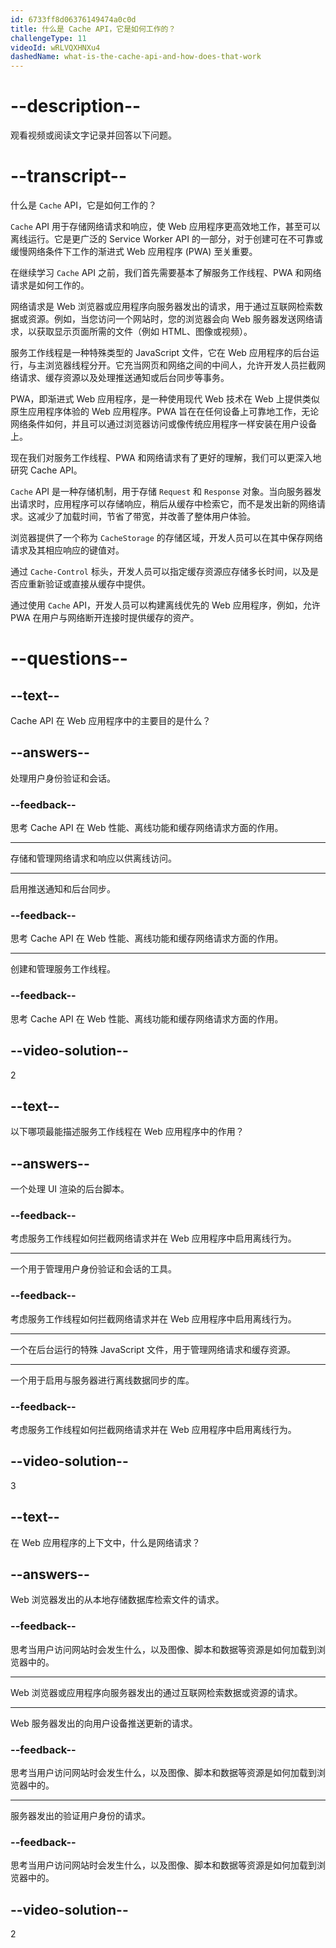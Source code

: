 ```yaml
---
id: 6733ff8d06376149474a0c0d
title: 什么是 Cache API，它是如何工作的？
challengeType: 11
videoId: wRLVQXHNXu4
dashedName: what-is-the-cache-api-and-how-does-that-work
---
```


# --description--

观看视频或阅读文字记录并回答以下问题。

# --transcript--

什么是 `Cache` API，它是如何工作的？

`Cache` API 用于存储网络请求和响应，使 Web 应用程序更高效地工作，甚至可以离线运行。它是更广泛的 Service Worker API 的一部分，对于创建可在不可靠或缓慢网络条件下工作的渐进式 Web 应用程序 (PWA) 至关重要。

在继续学习 `Cache` API 之前，我们首先需要基本了解服务工作线程、PWA 和网络请求是如何工作的。

网络请求是 Web 浏览器或应用程序向服务器发出的请求，用于通过互联网检索数据或资源。例如，当您访问一个网站时，您的浏览器会向 Web 服务器发送网络请求，以获取显示页面所需的文件（例如 HTML、图像或视频）。

服务工作线程是一种特殊类型的 JavaScript 文件，它在 Web 应用程序的后台运行，与主浏览器线程分开。它充当网页和网络之间的中间人，允许开发人员拦截网络请求、缓存资源以及处理推送通知或后台同步等事务。

PWA，即渐进式 Web 应用程序，是一种使用现代 Web 技术在 Web 上提供类似原生应用程序体验的 Web 应用程序。PWA 旨在在任何设备上可靠地工作，无论网络条件如何，并且可以通过浏览器访问或像传统应用程序一样安装在用户设备上。

现在我们对服务工作线程、PWA 和网络请求有了更好的理解，我们可以更深入地研究 Cache API。

`Cache` API 是一种存储机制，用于存储 `Request` 和 `Response` 对象。当向服务器发出请求时，应用程序可以存储响应，稍后从缓存中检索它，而不是发出新的网络请求。这减少了加载时间，节省了带宽，并改善了整体用户体验。

浏览器提供了一个称为 `CacheStorage` 的存储区域，开发人员可以在其中保存网络请求及其相应响应的键值对。

通过 `Cache-Control` 标头，开发人员可以指定缓存资源应存储多长时间，以及是否应重新验证或直接从缓存中提供。

通过使用 `Cache` API，开发人员可以构建离线优先的 Web 应用程序，例如，允许 PWA 在用户与网络断开连接时提供缓存的资产。

# --questions--

## --text--

Cache API 在 Web 应用程序中的主要目的是什么？

## --answers--

处理用户身份验证和会话。

### --feedback--

思考 Cache API 在 Web 性能、离线功能和缓存网络请求方面的作用。

---

存储和管理网络请求和响应以供离线访问。

---

启用推送通知和后台同步。

### --feedback--

思考 Cache API 在 Web 性能、离线功能和缓存网络请求方面的作用。

---

创建和管理服务工作线程。

### --feedback--

思考 Cache API 在 Web 性能、离线功能和缓存网络请求方面的作用。

## --video-solution--

2

## --text--

以下哪项最能描述服务工作线程在 Web 应用程序中的作用？

## --answers--

一个处理 UI 渲染的后台脚本。

### --feedback--

考虑服务工作线程如何拦截网络请求并在 Web 应用程序中启用离线行为。

---

一个用于管理用户身份验证和会话的工具。

### --feedback--

考虑服务工作线程如何拦截网络请求并在 Web 应用程序中启用离线行为。

---

一个在后台运行的特殊 JavaScript 文件，用于管理网络请求和缓存资源。

---

一个用于启用与服务器进行离线数据同步的库。

### --feedback--

考虑服务工作线程如何拦截网络请求并在 Web 应用程序中启用离线行为。

## --video-solution--

3

## --text--

在 Web 应用程序的上下文中，什么是网络请求？

## --answers--

Web 浏览器发出的从本地存储数据库检索文件的请求。

### --feedback--

思考当用户访问网站时会发生什么，以及图像、脚本和数据等资源是如何加载到浏览器中的。

---

Web 浏览器或应用程序向服务器发出的通过互联网检索数据或资源的请求。

---

Web 服务器发出的向用户设备推送更新的请求。

### --feedback--

思考当用户访问网站时会发生什么，以及图像、脚本和数据等资源是如何加载到浏览器中的。

---

服务器发出的验证用户身份的请求。

### --feedback--

思考当用户访问网站时会发生什么，以及图像、脚本和数据等资源是如何加载到浏览器中的。

## --video-solution--

2
